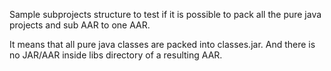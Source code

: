 Sample subprojects structure to test if it is possible to pack all the pure java projects and sub AAR to one AAR.

It means that all pure java classes are packed into classes.jar. And there is no JAR/AAR inside libs directory of a resulting AAR.
